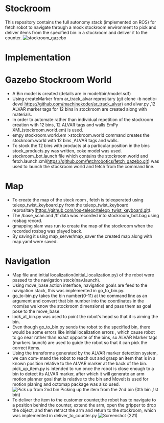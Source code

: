 # Stockroom
This repository contains the full autonomy stack (implemented on ROS) for fetch robot to navigate through a mock stockroom environment to pick and deliver items from the specified bin in a stockroom and deliver it to the counter.
![stockroom_gazebo](https://user-images.githubusercontent.com/68220390/175476967-30af0247-79c6-4092-aa7a-e7350fe6eb18.png)
# Implementation
# Gazebo Stockroom World
* A Bin model is created (details are in model/bin/model.sdf) 
* Using createMarker from ar_track_alvar reprositary (git clone -b noetic-devel https://github.com/machinekoder/ar_track_alvar) and alvar.py ,12  ALVAR marker tags for 12 bins in stockroom are created along with materials.
* In order to automate rather than individual repetition of the stockroom creation with 12 bins, 12 ALVAR tags and walls EmPy XML(stockroom.world.em) is used.
* empy stockroom.world.em >stockroom.world command creates the stockroom.world with 12 bins ,ALVAR tags and walls.
* To stock the 12 bins with products at a particular position in the bins stock_products.py was written, coke model was used.
* stockroom_bot.launch file which contains the stockroom.world and fetch.launch.xml(https://github.com/fetchrobotics/fetch_gazebo.git) was used to launch the stockroom world and fetch from the command line.
# Map 
* To create the map of the stock room , fetch is teleoperated using teleop_twist_keyboard.py from the teleop_twist_keyboard reprositary(https://github.com/ros-teleop/teleop_twist_keyboard.git).
* The /base_scan and /tf data was recorded into stockroom_bot.bag using rosbag record.
* gmapping slam was run to create the map of the stockroom when the recorded rosbag was played back.
* By saving it using map_server/map_saver the created map along with map.yaml were saved.
# Navigation
* Map file and initial localization(initial_localization.py) of the robot were passed to the navigation stock(nav.launch).
* Using move_base action interface, navigation goals are feed to the navigation stack, this was implemented in go_to_bin.py.
* go_to-bin.py takes the bin number(0-11) at the command line as an argument and convert that bin number into the coordinates in the room(as we know the stockroom dimensions) and pass them as goal pose to the move_base. 
* look_at_bin.py was used to point the robot's head so that it is aiming the bin.
* Even though go_to_bin.py sends the robot to the specified bin, there would be some errors like initial localization errors , which cause robot to go near rather than exact opposite of the bins, so ALVAR Marker tags (markers.launch) are used to guide the robot so that it can pick the correct items.
* Using the transforms generated by the ALVAR marker detection system, we can com‐
mand the robot to reach out and grasp an item that is in a known position relative to
the ALVAR marker at the back of the bin. pick_up_item.py is intended to run once the
robot is close enough to a bin to detect its ALVAR marker, after which it will generate
an arm motion planner goal that is relative to the bin and MoveIt is used for motion planing and octomap package was also used.
![Pick up from 2nd bin](https://user-images.githubusercontent.com/68220390/175505162-0eadb7ca-5df1-429e-b104-5e3e075ed440.jpg)
                       Picking up the item from the 2nd bin (0th bin ,1st bin)
* To deliver the item to the customer counter,the robot has to navigate to a position behind the counter, extend the arm, open the gripper to drop the object, and then retract the arm and return to the stockroom, which was implemented in deliver_to_counter.py
![Screenshot (221)](https://user-images.githubusercontent.com/68220390/175506960-3b4cda4a-7320-47f7-b91e-a292a5c5969d.png)











